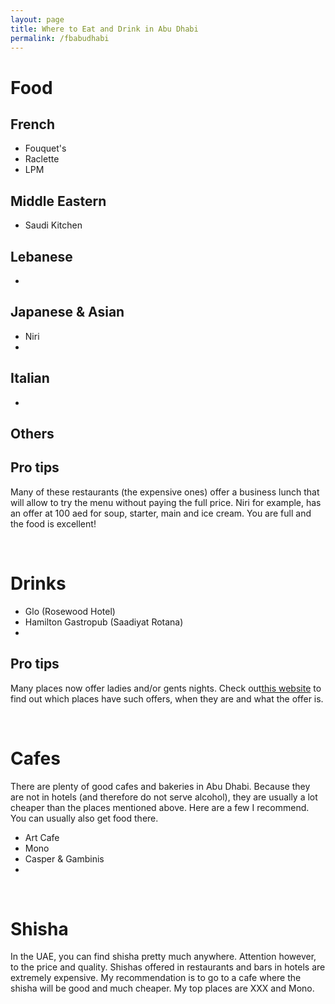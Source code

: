```yaml
---
layout: page
title: Where to Eat and Drink in Abu Dhabi
permalink: /fbabudhabi
---
```


<base target="_blank">



# Food
## French
- Fouquet's
- Raclette
- LPM

## Middle Eastern
- Saudi Kitchen


## Lebanese
- 

## Japanese & Asian
- Niri
- 

## Italian
- 

## Others


## Pro tips
Many of these restaurants (the expensive ones) offer a business lunch that will allow to try the menu without paying the full price. Niri for example, has an offer at 100 aed for soup, starter, main and ice cream. You are full and the food is excellent!

<br>

# Drinks
- Glo (Rosewood Hotel)
- Hamilton Gastropub (Saadiyat Rotana)
- 


## Pro tips
Many places now offer ladies and/or gents nights. Check out[this website]() to find out which places have such offers, when they are and what the offer is.

<br>

# Cafes
There are plenty of good cafes and bakeries in Abu Dhabi. Because they are not in hotels (and therefore do not serve alcohol), they are usually a lot cheaper than the places mentioned above. Here are a few I recommend. You can usually also get food there.
- Art Cafe
- Mono
- Casper & Gambinis
- 


<br>

# Shisha
In the UAE, you can find shisha pretty much anywhere. Attention however, to the price and quality. Shishas offered in restaurants and bars in hotels are extremely expensive. My recommendation is to go to a cafe where the shisha will be good and much cheaper. My top places are XXX and Mono.



